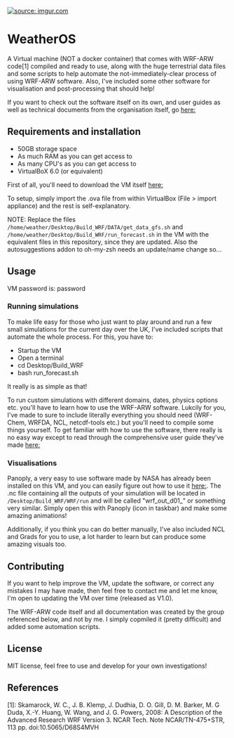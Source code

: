 <a href="https://imgur.com/8l69u7w"><img src="https://i.imgur.com/SzJJ5oF.png" title="source: imgur.com" /></a>

# WeatherOS

A Virtual machine (NOT a docker container) that comes with WRF-ARW code[1] compiled and ready to use, along with the huge terrestrial data files and some scripts to help automate the not-immediately-clear process of using WRF-ARW software. Also, I've included some other software for visualisation and post-processing that should help!

If you want to check out the software itself on its own, and user guides as well as technical documents from the organisation itself, go <a href="http://www2.mmm.ucar.edu/wrf/users/">here:</a>

## Requirements and installation ##
- 50GB storage space
- As much RAM as you can get access to 
- As many CPU's as you can get access to
- VirtualBoX 6.0 (or equivalent)

First of all, you'll need to download the VM itself <a href="https://drive.google.com/file/d/18z2hPCsAJHmfv7r1AOwa7DZt1t8BzjXt/view?usp=sharing">here:</a>

To setup, simply import the .ova file from within VirtualBox (File > import appliance) and the rest is self-explanatory. 

NOTE: Replace the files ```/home/weather/Desktop/Build_WRF/DATA/get_data_gfs.sh``` and ```/home/weather/Desktop/Build_WRF/run_forecast.sh``` in the VM with the equivalent files in this repository, since they are updated. Also the autosuggestions addon to oh-my-zsh needs an update/name change so...

## Usage ##

VM password is: password

### Running simulations ###
To make life easy for those who just want to play around and run a few small simulations for the current day over the UK, I've included scripts that automate the whole process. For this, you have to:
- Startup the VM
- Open a terminal
- cd Desktop/Build_WRF
- bash run_forecast.sh

It really is as simple as that!

To run custom simulations with different domains, dates, physics options etc. you'll have to learn how to use the WRF-ARW software. Lukcily for you, I've made to sure to include literally everything you should need (WRF-Chem, WRFDA, NCL, netcdf-tools etc.) but you'll need to compile some things yourself. To get familiar with how to use the software, there really is no easy way except to read through the comprehensive user guide they've made <a href="http://www2.mmm.ucar.edu/wrf/users/docs/user_guide_v4/v4.0/contents.html">here:</a>

### Visualisations ###
Panoply, a very easy to use software made by NASA has already been installed on this VM, and you can easily figure out how to use it <a href="https://www.giss.nasa.gov/tools/panoply/">here:</a>. The .nc file containing all the outputs of your simulation will be located in ```/Desktop/Build_WRF/WRF/run``` and will be called "wrf_out_d01_<date>" or something very similar. Simply open this with Panoply (icon in taskbar) and make some amazing animations!
  
Additionally, if you think you can do better manually, I've also included NCL and Grads for you to use, a lot harder to learn but can produce some amazing visuals too.


## Contributing ##
If you want to help improve the VM, update the software, or correct any mistakes I may have made, then feel free to contact me and let me know, I'm open to updating the VM over time (released as V1.0). 

The WRF-ARW code itself and all documentation was created by the group referenced below, and not by me. I simply copmiled it (pretty difficult) and added some automation scripts. 

## License ##

MIT license, feel free to use and develop for your own investigations!

## References ##
[1]: Skamarock, W. C., J. B. Klemp, J. Dudhia, D. O. Gill, D. M. Barker, M. G Duda, X.-Y. Huang, W. Wang, and J. G. Powers, 2008: A Description of the Advanced Research WRF Version 3. NCAR Tech. Note NCAR/TN-475+STR, 113 pp.
doi:10.5065/D68S4MVH
